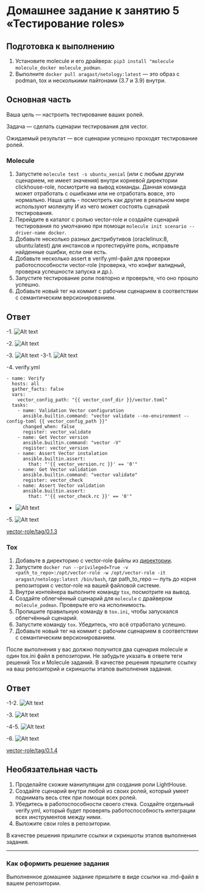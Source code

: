 # Домашнее задание к занятию 5 «Тестирование roles»

## Подготовка к выполнению

1. Установите molecule и его драйвера: `pip3 install "molecule molecule_docker molecule_podman`.
2. Выполните `docker pull aragast/netology:latest` —  это образ с podman, tox и несколькими пайтонами (3.7 и 3.9) внутри.

## Основная часть

Ваша цель — настроить тестирование ваших ролей. 

Задача — сделать сценарии тестирования для vector. 

Ожидаемый результат — все сценарии успешно проходят тестирование ролей.

### Molecule

1. Запустите  `molecule test -s ubuntu_xenial` (или с любым другим сценарием, не имеет значения) внутри корневой директории clickhouse-role, посмотрите на вывод команды. Данная команда может отработать с ошибками или не отработать вовсе, это нормально. Наша цель - посмотреть как другие в реальном мире используют молекулу И из чего может состоять сценарий тестирования.
2. Перейдите в каталог с ролью vector-role и создайте сценарий тестирования по умолчанию при помощи `molecule init scenario --driver-name docker`.
3. Добавьте несколько разных дистрибутивов (oraclelinux:8, ubuntu:latest) для инстансов и протестируйте роль, исправьте найденные ошибки, если они есть.
4. Добавьте несколько assert в verify.yml-файл для  проверки работоспособности vector-role (проверка, что конфиг валидный, проверка успешности запуска и др.). 
5. Запустите тестирование роли повторно и проверьте, что оно прошло успешно.
5. Добавьте новый тег на коммит с рабочим сценарием в соответствии с семантическим версионированием.

## Ответ

-1. ![Alt text](https://github.com/wineperm/SHDEVOPS-2/assets/15356046/ffeef471-731e-4d5b-ac56-6bed62d048d5)

-2. ![Alt text](https://github.com/wineperm/SHDEVOPS-2/assets/15356046/2de10846-0f6f-4da6-bfe3-e5cfc23fc17e)

-3. ![Alt text](https://github.com/wineperm/SHDEVOPS-2/assets/15356046/dce43a18-af16-4de1-a809-8b47ca912b90)
-3-1. ![Alt text](https://github.com/wineperm/SHDEVOPS-2/assets/15356046/99a7b939-3b82-4ed0-a82e-af6fd97957cd)

-4. verify.yml
```
- name: Verify
  hosts: all
  gather_facts: false
  vars:
    vector_config_path: "{{ vector_conf_dir }}/vector.toml"
  tasks:
    - name: Validation Vector configuration
      ansible.builtin.command: "vector validate --no-environment --config-toml {{ vector_config_path }}"
      changed_when: false
      register: vector_validate
    - name: Get Vector version
      ansible.builtin.command: "vector -V"
      register: vector_version
    - name: Assert Vector instalation
      ansible.builtin.assert:
        that: "'{{ vector_version.rc }}' == '0'"
    - name: Get Vector validation
      ansible.builtin.command: "vector validate"
      register: vector_check
    - name: Assert Vector validation
      ansible.builtin.assert:
        that: "'{{ vector_check.rc }}' == '0'"
```
- ![Alt text](https://github.com/wineperm/SHDEVOPS-2/assets/15356046/c2c8161b-9a2a-4f21-b968-ac35f0ff6060)

-5. ![Alt text](https://github.com/wineperm/SHDEVOPS-2/assets/15356046/20f11df5-072b-439b-96b0-f6700b5e23ae)

[vector-role/tag/0.1.3](https://github.com/wineperm/vector-role/releases/tag/v0.1.3)




### Tox

1. Добавьте в директорию с vector-role файлы из [директории](./example).
2. Запустите `docker run --privileged=True -v <path_to_repo>:/opt/vector-role -w /opt/vector-role -it aragast/netology:latest /bin/bash`, где path_to_repo — путь до корня репозитория с vector-role на вашей файловой системе.
3. Внутри контейнера выполните команду `tox`, посмотрите на вывод.
5. Создайте облегчённый сценарий для `molecule` с драйвером `molecule_podman`. Проверьте его на исполнимость.
6. Пропишите правильную команду в `tox.ini`, чтобы запускался облегчённый сценарий.
8. Запустите команду `tox`. Убедитесь, что всё отработало успешно.
9. Добавьте новый тег на коммит с рабочим сценарием в соответствии с семантическим версионированием.

После выполнения у вас должно получится два сценария molecule и один tox.ini файл в репозитории. Не забудьте указать в ответе теги решений Tox и Molecule заданий. В качестве решения пришлите ссылку на  ваш репозиторий и скриншоты этапов выполнения задания. 

## Ответ

-1-2. ![Alt text](https://github.com/wineperm/SHDEVOPS-2/assets/15356046/fd2b03d2-0a78-46c3-a9bf-46925c232a89)

-3. ![Alt text](https://github.com/wineperm/SHDEVOPS-2/assets/15356046/d2fd2e7e-a068-4d6e-9be5-c7d261156925)

-4-5. ![Alt text](https://github.com/wineperm/SHDEVOPS-2/assets/15356046/5b281332-076d-4b56-b8b6-83367ceca2e1)

-6. ![Alt text](https://github.com/wineperm/SHDEVOPS-2/assets/15356046/c6d308cc-31f7-4782-8c49-e37c47e60342)

[vector-role/tag/0.1.4](https://github.com/wineperm/vector-role/releases/tag/v0.1.4)

## Необязательная часть

1. Проделайте схожие манипуляции для создания роли LightHouse.
2. Создайте сценарий внутри любой из своих ролей, который умеет поднимать весь стек при помощи всех ролей.
3. Убедитесь в работоспособности своего стека. Создайте отдельный verify.yml, который будет проверять работоспособность интеграции всех инструментов между ними.
4. Выложите свои roles в репозитории.

В качестве решения пришлите ссылки и скриншоты этапов выполнения задания.

---

### Как оформить решение задания

Выполненное домашнее задание пришлите в виде ссылки на .md-файл в вашем репозитории.
